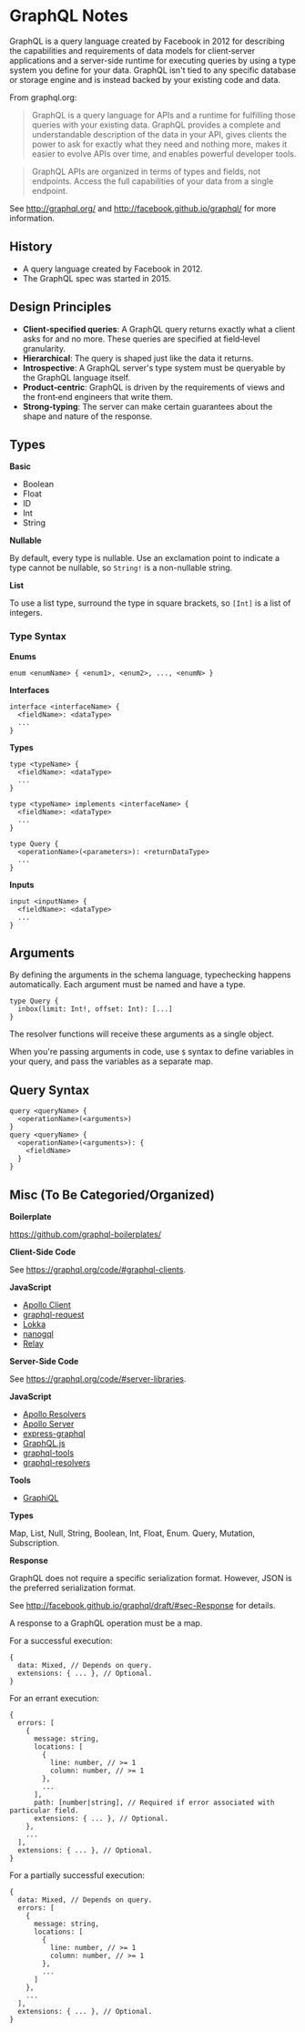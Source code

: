# GraphQL Notes

GraphQL is a query language created by Facebook in 2012 for describing the
capabilities and requirements of data models for client‐server applications and
a server-side runtime for executing queries by using a type system you define
for your data.  GraphQL isn't tied to any specific database or storage engine
and is instead backed by your existing code and data.

From graphql.org:

> GraphQL is a query language for APIs and a runtime for fulfilling those queries
> with your existing data.  GraphQL provides a complete and understandable
> description of the data in your API, gives clients the power to ask for exactly
> what they need and nothing more, makes it easier to evolve APIs over time, and
> enables powerful developer tools.

> GraphQL APIs are organized in terms of types and fields, not endpoints.  Access
> the full capabilities of your data from a single endpoint.

See http://graphql.org/ and http://facebook.github.io/graphql/ for more
information.


## History

* A query language created by Facebook in 2012.
* The GraphQL spec was started in 2015.


## Design Principles

* **Client‐specified queries**: A GraphQL query returns exactly what a client asks
  for and no more.  These queries are specified at field‐level granularity.
* **Hierarchical**: The query is shaped just like the data it returns.
* **Introspective**: A GraphQL server's type system must be queryable by the
  GraphQL language itself.
* **Product‐centric**: GraphQL is driven by the requirements of views and the
  front‐end engineers that write them.
* **Strong‐typing**: The server can make certain guarantees about the shape and
  nature of the response.

## Types

**Basic**

* Boolean
* Float
* ID
* Int
* String

**Nullable**

By default, every type is nullable. Use an exclamation point to indicate a type
cannot be nullable, so `String!` is a non-nullable string.

**List**

To use a list type, surround the type in square brackets, so `[Int]` is a list
of integers.

### Type Syntax

**Enums**

```
enum <enumName> { <enum1>, <enum2>, ..., <enumN> }
```

**Interfaces**

```
interface <interfaceName> {
  <fieldName>: <dataType>
  ...
}
```

**Types**

```
type <typeName> {
  <fieldName>: <dataType>
  ...
}

type <typeName> implements <interfaceName> {
  <fieldName>: <dataType>
  ...
}

type Query {
  <operationName>(<parameters>): <returnDataType>
  ...
}
```

**Inputs**

```
input <inputName> {
  <fieldName>: <dataType>
  ...
}
```

## Arguments

By defining the arguments in the schema language, typechecking happens
automatically. Each argument must be named and have a type.

```
type Query {
  inbox(limit: Int!, offset: Int): [...]
}
```

The resolver functions will receive these arguments as a single object.

When you're passing arguments in code, use `$` syntax to define variables in
your query, and pass the variables as a separate map.


## Query Syntax

```
query <queryName> {
  <operationName>(<arguments>)
}
query <queryName> {
  <operationName>(<arguments>): {
    <fieldName>
  }
}
```


## Misc (To Be Categoried/Organized)

**Boilerplate**

https://github.com/graphql-boilerplates/

**Client-Side Code**

See https://graphql.org/code/#graphql-clients.

**JavaScript**

* [Apollo Client](http://apollographql.com/client/)
* [graphql-request](https://github.com/graphcool/graphql-request)
* [Lokka](https://github.com/kadirahq/lokka)
* [nanogql](https://github.com/yoshuawuyts/nanogql)
* [Relay](https://facebook.github.io/relay/)

**Server-Side Code**

See https://graphql.org/code/#server-libraries.

**JavaScript**

* [Apollo Resolvers](https://github.com/thebigredgeek/apollo-resolvers)
* [Apollo Server](https://www.apollographql.com/docs/apollo-server/)
* [express-graphql](https://www.npmjs.com/package/express-graphql)
* [GraphQL.js](https://graphql.org/graphql-js/)
* [graphql-tools](https://www.npmjs.com/package/graphql-tools)
* [graphql-resolvers](https://www.npmjs.com/package/graphql-resolvers)

**Tools**

* [GraphiQL](https://github.com/graphql/graphiql)

**Types**

Map, List, Null, String, Boolean, Int, Float, Enum.
Query, Mutation, Subscription.

**Response**

GraphQL does not require a specific serialization format.  However, JSON is the
preferred serialization format.

See http://facebook.github.io/graphql/draft/#sec-Response for details.

A response to a GraphQL operation must be a map.

For a successful execution:

```json5
{
  data: Mixed, // Depends on query.
  extensions: { ... }, // Optional.
}
```

For an errant execution:

```json5
{
  errors: [
    {
      message: string,
      locations: [
        {
          line: number, // >= 1
          column: number, // >= 1
        },
        ...
      ],
      path: [number|string], // Required if error associated with particular field.
      extensions: { ... }, // Optional.
    },
    ...
  ],
  extensions: { ... }, // Optional.
}
```

For a partially successful execution:

```json5
{
  data: Mixed, // Depends on query.
  errors: [
    {
      message: string,
      locations: [
        {
          line: number, // >= 1
          column: number, // >= 1
        },
        ...
      ]
    },
    ...
  ],
  extensions: { ... }, // Optional.
}
```
